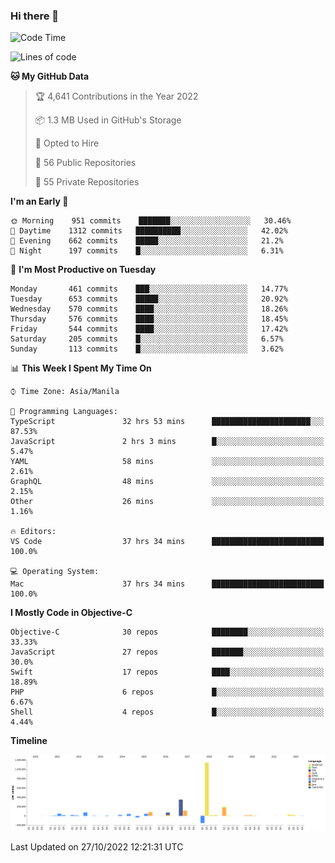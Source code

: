 ### Hi there 👋

<!--START_SECTION:waka-->
![Code Time](http://img.shields.io/badge/Code%20Time-3%2C254%20hrs%2035%20mins-blue)

![Lines of code](https://img.shields.io/badge/From%20Hello%20World%20I%27ve%20Written-2%20Million%20lines%20of%20code-blue)

**🐱 My GitHub Data** 

> 🏆 4,641 Contributions in the Year 2022
 > 
> 📦 1.3 MB Used in GitHub's Storage 
 > 
> 💼 Opted to Hire
 > 
> 📜 56 Public Repositories 
 > 
> 🔑 55 Private Repositories  
 > 
**I'm an Early 🐤** 

```text
🌞 Morning    951 commits    ███████░░░░░░░░░░░░░░░░░░   30.46% 
🌆 Daytime    1312 commits   ██████████░░░░░░░░░░░░░░░   42.02% 
🌃 Evening    662 commits    █████░░░░░░░░░░░░░░░░░░░░   21.2% 
🌙 Night      197 commits    █░░░░░░░░░░░░░░░░░░░░░░░░   6.31%

```
📅 **I'm Most Productive on Tuesday** 

```text
Monday       461 commits    ███░░░░░░░░░░░░░░░░░░░░░░   14.77% 
Tuesday      653 commits    █████░░░░░░░░░░░░░░░░░░░░   20.92% 
Wednesday    570 commits    ████░░░░░░░░░░░░░░░░░░░░░   18.26% 
Thursday     576 commits    ████░░░░░░░░░░░░░░░░░░░░░   18.45% 
Friday       544 commits    ████░░░░░░░░░░░░░░░░░░░░░   17.42% 
Saturday     205 commits    █░░░░░░░░░░░░░░░░░░░░░░░░   6.57% 
Sunday       113 commits    █░░░░░░░░░░░░░░░░░░░░░░░░   3.62%

```


📊 **This Week I Spent My Time On** 

```text
⌚︎ Time Zone: Asia/Manila

💬 Programming Languages: 
TypeScript               32 hrs 53 mins      ██████████████████████░░░   87.53% 
JavaScript               2 hrs 3 mins        █░░░░░░░░░░░░░░░░░░░░░░░░   5.47% 
YAML                     58 mins             ░░░░░░░░░░░░░░░░░░░░░░░░░   2.61% 
GraphQL                  48 mins             ░░░░░░░░░░░░░░░░░░░░░░░░░   2.15% 
Other                    26 mins             ░░░░░░░░░░░░░░░░░░░░░░░░░   1.16%

🔥 Editors: 
VS Code                  37 hrs 34 mins      █████████████████████████   100.0%

💻 Operating System: 
Mac                      37 hrs 34 mins      █████████████████████████   100.0%

```

**I Mostly Code in Objective-C** 

```text
Objective-C              30 repos            ████████░░░░░░░░░░░░░░░░░   33.33% 
JavaScript               27 repos            ███████░░░░░░░░░░░░░░░░░░   30.0% 
Swift                    17 repos            ████░░░░░░░░░░░░░░░░░░░░░   18.89% 
PHP                      6 repos             █░░░░░░░░░░░░░░░░░░░░░░░░   6.67% 
Shell                    4 repos             █░░░░░░░░░░░░░░░░░░░░░░░░   4.44%

```


**Timeline**

![Chart not found](https://raw.githubusercontent.com/rad182/rad182/main/charts/bar_graph.png) 


 Last Updated on 27/10/2022 12:21:31 UTC
<!--END_SECTION:waka-->


<!--
**rad182/rad182** is a ✨ _special_ ✨ repository because its `README.md` (this file) appears on your GitHub profile.

Here are some ideas to get you started:

- 🔭 I’m currently working on ...
- 🌱 I’m currently learning ...
- 👯 I’m looking to collaborate on ...
- 🤔 I’m looking for help with ...
- 💬 Ask me about ...
- 📫 How to reach me: ...
- 😄 Pronouns: ...
- ⚡ Fun fact: ...
-->
